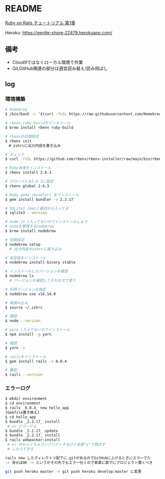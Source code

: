 # README

[Ruby on Rails チュートリアル 第1章](https://railstutorial.jp/chapters/beginning?version=6.0#cha-beginning)

Heroku: https://gentle-shore-22479.herokuapp.com/

## 備考

- Cloud9ではなくローカル環境で作業
- Git,GitHub関連の部分は適宜読み替え/読み飛ばし

## log

### 環境構築

```bash
# homebrew
$ /bin/bash -c "$(curl -fsSL https://raw.githubusercontent.com/Homebrew/install/HEAD/install.sh)"

# rbenv,ruby-buildをインストール
$ brew install rbenv ruby-build

# rbenvの初期設定
$ rbenv init
　# zshrcに出力内容を書き込み

# チェック
$ curl -fsSL https://github.com/rbenv/rbenv-installer/raw/main/bin/rbenv-doctor | bash

# Ruby本体をインストール
$ rbenv install 2.6.3

# グローバルを2.6.3に設定
$ rbenv global 2.6.3

# Ruby gems (bundler) をインストール
$ gem install bundler -v 2.2.17

# SQLite3 (macに最初から入ってる
$ sqlite3 --version

# node.js (入ってないのでインストールしよう
# nodeを管理するnodebrew
$ brew install nodebrew

# 初期設定
$ nodebrew setup
  # 出力内容をzshrcに書き込み

# 安定版をインストール
$ nodebrew install-binary stable

# インストールしたバージョンを確認
$ nodebrew ls
  # バージョンを確認してそれを次で使う

# 利用バージョンを指定
$ nodebrew use v16.14.0

# 再読み込み
$ source ~/.zshrc

# 確認
$ node --version

# yarn (入ってないのでインストール
$ npm install -g yarn

# 確認
$ yarn -v

# railsをインストール
$ gem install rails -v 6.0.4

# 確認
$ rails --version
```

### エラーログ
```bash
$ mkdir environment
$ cd environment
$ rails _6.0.4_ new hello_app
(Gemfile書き換え)
$ cd hello_app
$ bundle _2.2.17_ install
 # => エラーでる
$ bundle _2.2.17_ update
$ bundle _2.2.17_ install
$ rails webpacker:install
 # => めちゃくちゃコンフリクトするけど全部"y"で飛ばす
 # したらできる
```

```bash
rails new したディレクトリ配下に.gitがあるのでGitHubに上げるときにエラーでた
-> 消せばOK -> というかその先でもエラー吐くので素直に直下にプロジェクト置くべき
```

```bash
git push heroku master -> git push heroku develop:master に変更
```